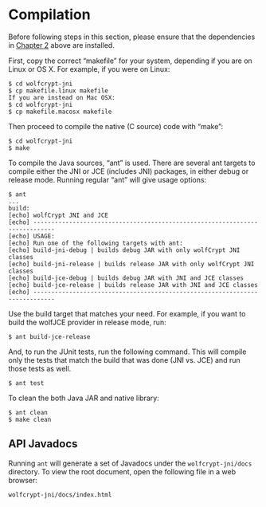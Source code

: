 #  Compilation

Before following steps in this section, please ensure that the dependencies in [Chapter 2](chapter02.md#requirements) above are installed.


First, copy the correct “makefile” for your system, depending if you are on Linux or OS X. For example, if you were on Linux:
```
$ cd wolfcrypt-jni
$ cp makefile.linux makefile
If you are instead on Mac OSX:
$ cd wolfcrypt-jni
$ cp makefile.macosx makefile
```

Then proceed to compile the native (C source) code with “make”:
```
$ cd wolfcrypt-jni
$ make
```

To compile the Java sources, “ant” is used. There are several ant targets to compile either the JNI or JCE (includes JNI) packages, in either debug or release mode. Running regular “ant” will give usage options:
```
$ ant
...
build:
[echo] wolfCrypt JNI and JCE
[echo] ----------------------------------------------------------------------------
[echo] USAGE:
[echo] Run one of the following targets with ant:
[echo] build-jni-debug | builds debug JAR with only wolfCrypt JNI classes
[echo] build-jni-release | builds release JAR with only wolfCrypt JNI classes
[echo] build-jce-debug | builds debug JAR with JNI and JCE classes
[echo] build-jce-release | builds release JAR with JNI and JCE classes
[echo] ----------------------------------------------------------------------------
```

Use the build target that matches your need. For example, if you want to build the wolfJCE provider in release mode, run:
```
$ ant build-jce-release
```

And, to run the JUnit tests, run the following command. This will compile only the tests that match the build that was done (JNI vs. JCE) and run those tests as well.
```
$ ant test
```

To clean the both Java JAR and native library:

```
$ ant clean
$ make clean
```

## API Javadocs

Running `ant` will generate a set of Javadocs under the `wolfcrypt-jni/docs`
directory.  To view the root document, open the following file in a web browser:

`wolfcrypt-jni/docs/index.html`
